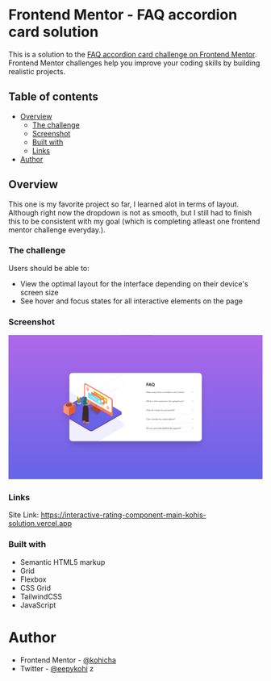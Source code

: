 # Frontend Mentor - FAQ accordion card solution

This is a solution to the [FAQ accordion card challenge on Frontend Mentor](https://www.frontendmentor.io/challenges/faq-accordion-card-XlyjD0Oam). Frontend Mentor challenges help you improve your coding skills by building realistic projects.

## Table of contents

- [Overview](#overview)
  - [The challenge](#the-challenge)
  - [Screenshot](#screenshot)
  - [Built with](#built-with)
  - [Links](#links)
- [Author](#author)

## Overview

This one is my favorite project so far, I learned alot in terms of layout. Although right now the dropdown is not as smooth, but I still had to finish this to be consistent with my goal (which is completing atleast one frontend mentor challenge everyday.).

### The challenge

Users should be able to:

- View the optimal layout for the interface depending on their device's screen size
- See hover and focus states for all interactive elements on the page

### Screenshot

![Screenshot of Result](./design/output.jpg)

### Links

Site Link: https://interactive-rating-component-main-kohis-solution.vercel.app
### Built with

- Semantic HTML5 markup
- Grid
- Flexbox
- CSS Grid
- TailwindCSS
- JavaScript

# Author

- Frontend Mentor - [@kohicha](https://www.frontendmentor.io/profile/kohicha)
- Twitter - [@eepykohi](https://twitter.com/eepykohi)
  z
